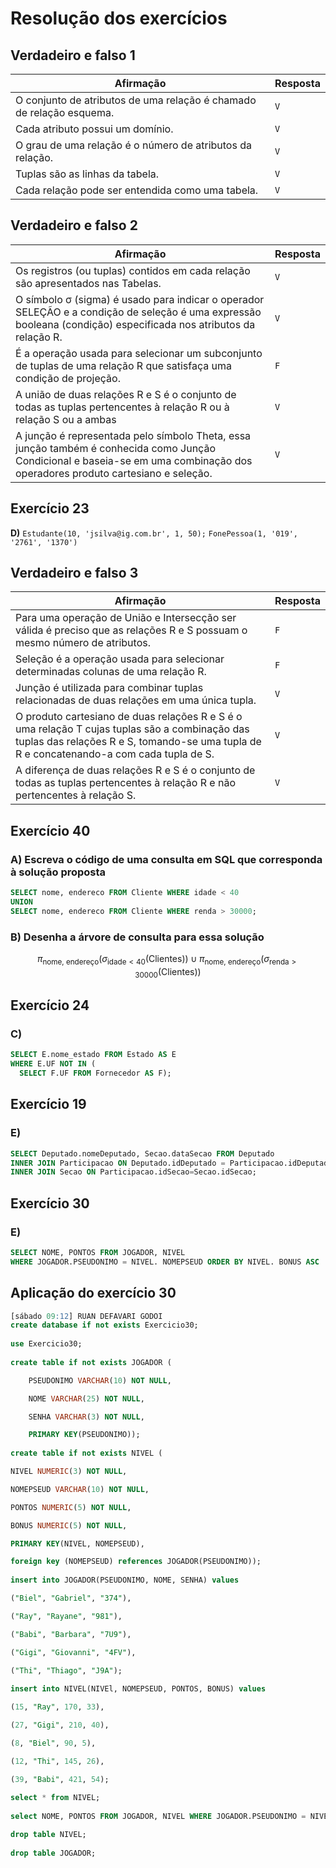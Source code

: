 # Resolução dos exercícios

## Verdadeiro e falso 1

| Afirmação                                                            | Resposta |
| -------------------------------------------------------------------- | -------- |
| O conjunto de atributos de uma relação é chamado de relação esquema. | `V`      |
| Cada atributo possui um domínio.                                     | `V`      |
| O grau de uma relação é o número de atributos da relação.            | `V`      |
| Tuplas são as linhas da tabela.                                      | `V`      |
| Cada relação pode ser entendida como uma tabela.                     | `V`      |

## Verdadeiro e falso 2

| Afirmação                                                                                                                                                                     | Resposta |
| ----------------------------------------------------------------------------------------------------------------------------------------------------------------------------- | -------- |
| Os registros (ou tuplas) contidos em cada relação são apresentados nas Tabelas.                                                                                               | `V`      |
| O símbolo σ (sigma) é usado para indicar o operador SELEÇÃO e a condição de seleção é uma expressão booleana (condição) especificada nos atributos da relação R.              | `V`      |
| É a operação usada para selecionar um subconjunto de tuplas de uma relação R que satisfaça uma condição de projeção.                                                          | `F`      |
| A união de duas relações R e S é o conjunto de todas as tuplas pertencentes à relação R ou à relação S ou a ambas                                                             | `V`      |
| A junção é representada pelo símbolo Theta, essa junção também é conhecida como Junção Condicional e baseia-se em uma combinação dos operadores produto cartesiano e seleção. | `V`      |

## Exercício 23

**D)** `Estudante(10, 'jsilva@ig.com.br', 1, 50);` `FonePessoa(1, '019', '2761', '1370')`

## Verdadeiro e falso 3

| Afirmação                                                                                                                                                                                  | Resposta |
| ------------------------------------------------------------------------------------------------------------------------------------------------------------------------------------------ | -------- |
| Para uma operação de União e Intersecção ser válida é preciso que as relações R e S possuam o mesmo número de atributos.                                                                   | `F`      |
| Seleção é a operação usada para selecionar determinadas colunas de uma relação R.                                                                                                          | `F`      |
| Junção é utilizada para combinar tuplas relacionadas de duas relações em uma única tupla.                                                                                                  | `V`      |
| O produto cartesiano de duas relações R e S é o uma relação T cujas tuplas são a combinação das tuplas das relações R e S, tomando-se uma tupla de R e concatenando-a com cada tupla de S. | `V`      |
| A diferença de duas relações R e S é o conjunto de todas as tuplas pertencentes à relação R e não pertencentes à relação S.                                                                | `V`      |

## Exercício 40

### A) Escreva o código de uma consulta em SQL que corresponda à solução proposta

```sql
SELECT nome, endereco FROM Cliente WHERE idade < 40
UNION
SELECT nome, endereco FROM Cliente WHERE renda > 30000;
```

### B) Desenha a árvore de consulta para essa solução

$$
\pi_{\text{nome, endereço}}(\sigma_{\text{idade}\lt40}(\text{Clientes}))
\cup
\pi_{\text{nome, endereço}}(\sigma_{\text{renda}\gt30000}(\text{Clientes}))
$$

## Exercício 24

### C)

```sql
SELECT E.nome_estado FROM Estado AS E
WHERE E.UF NOT IN (
  SELECT F.UF FROM Fornecedor AS F);
```

## Exercício 19

### E)

```sql
SELECT Deputado.nomeDeputado, Secao.dataSecao FROM Deputado
INNER JOIN Participacao ON Deputado.idDeputado = Participacao.idDeputado
INNER JOIN Secao ON Participacao.idSecao=Secao.idSecao;
```

## Exercício 30

### E)

```sql
SELECT NOME, PONTOS FROM JOGADOR, NIVEL
WHERE JOGADOR.PSEUDONIMO = NIVEL. NOMEPSEUD ORDER BY NIVEL. BONUS ASC
```

## Aplicação do exercício 30

```sql
[sábado 09:12] RUAN DEFAVARI GODOI
create database if not exists Exercicio30;
 
use Exercicio30;
 
create table if not exists JOGADOR (

	PSEUDONIMO VARCHAR(10) NOT NULL,

    NOME VARCHAR(25) NOT NULL,

    SENHA VARCHAR(3) NOT NULL,

    PRIMARY KEY(PSEUDONIMO));
 
create table if not exists NIVEL ( 

NIVEL NUMERIC(3) NOT NULL,

NOMEPSEUD VARCHAR(10) NOT NULL,

PONTOS NUMERIC(5) NOT NULL,

BONUS NUMERIC(5) NOT NULL,

PRIMARY KEY(NIVEL, NOMEPSEUD),

foreign key (NOMEPSEUD) references JOGADOR(PSEUDONIMO));
 
insert into JOGADOR(PSEUDONIMO, NOME, SENHA) values

("Biel", "Gabriel", "374"),

("Ray", "Rayane", "981"),

("Babi", "Barbara", "7U9"),

("Gigi", "Giovanni", "4FV"),

("Thi", "Thiago", "J9A");
 
insert into NIVEL(NIVEl, NOMEPSEUD, PONTOS, BONUS) values 

(15, "Ray", 170, 33),

(27, "Gigi", 210, 40),

(8, "Biel", 90, 5),

(12, "Thi", 145, 26),

(39, "Babi", 421, 54);
 
select * from NIVEL;
 
select NOME, PONTOS FROM JOGADOR, NIVEL WHERE JOGADOR.PSEUDONIMO = NIVEL.NOMEPSEUD ORDER BY NIVEL.BONUS ASC;

drop table NIVEL;
 
drop table JOGADOR;
```

